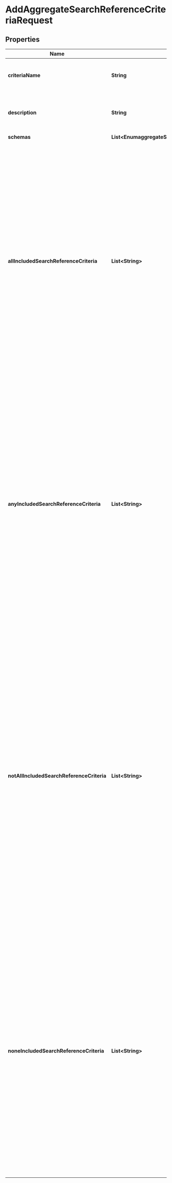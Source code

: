 

# AddAggregateSearchReferenceCriteriaRequest


## Properties

| Name | Type | Description | Notes |
|------------ | ------------- | ------------- | -------------|
|**criteriaName** | **String** | Name of the new Search Reference Criteria |  |
|**description** | **String** | A description for this Search Reference Criteria |  [optional] |
|**schemas** | **List&lt;EnumaggregateSearchReferenceCriteriaSchemaUrn&gt;** |  |  |
|**allIncludedSearchReferenceCriteria** | **List&lt;String&gt;** | Specifies a search reference criteria object that must match the associated search result reference in order to match the aggregate search reference criteria. If one or more all-included search reference criteria objects are provided, then a search result reference must match all of them in order to match the aggregate search reference criteria. |  [optional] |
|**anyIncludedSearchReferenceCriteria** | **List&lt;String&gt;** | Specifies a search reference criteria object that may match the associated search result reference in order to match the aggregate search reference criteria. If one or more any-included search reference criteria objects are provided, then a search result reference must match at least one of them in order to match the aggregate search reference criteria. |  [optional] |
|**notAllIncludedSearchReferenceCriteria** | **List&lt;String&gt;** | Specifies a search reference criteria object that should not match the associated search result reference in order to match the aggregate search reference criteria. If one or more not-all-included search reference criteria objects are provided, then a search result reference must not match all of them (that is, it may match zero or more of them, but it must not match all of them) in order to match the aggregate search reference criteria. |  [optional] |
|**noneIncludedSearchReferenceCriteria** | **List&lt;String&gt;** | Specifies a search reference criteria object that must not match the associated search result reference in order to match the aggregate search reference criteria. If one or more none-included search reference criteria objects are provided, then a search result reference must not match any of them in order to match the aggregate search reference criteria. |  [optional] |



